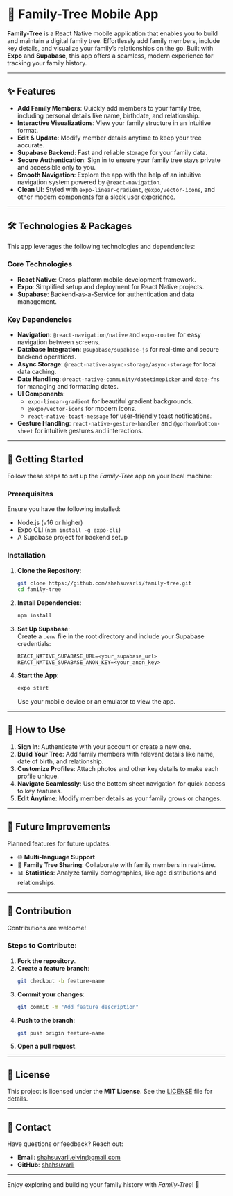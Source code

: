 # 🌳 Family-Tree Mobile App  

**Family-Tree** is a React Native mobile application that enables you to build and maintain a digital family tree. Effortlessly add family members, include key details, and visualize your family’s relationships on the go. Built with **Expo** and **Supabase**, this app offers a seamless, modern experience for tracking your family history.  

---

## ✨ Features  

- **Add Family Members**: Quickly add members to your family tree, including personal details like name, birthdate, and relationship.
- **Interactive Visualizations**: View your family structure in an intuitive format.
- **Edit & Update**: Modify member details anytime to keep your tree accurate.
- **Supabase Backend**: Fast and reliable storage for your family data.
- **Secure Authentication**: Sign in to ensure your family tree stays private and accessible only to you.
- **Smooth Navigation**: Explore the app with the help of an intuitive navigation system powered by `@react-navigation`.
- **Clean UI**: Styled with `expo-linear-gradient`, `@expo/vector-icons`, and other modern components for a sleek user experience.

---

## 🛠️ Technologies & Packages  

This app leverages the following technologies and dependencies:  

### **Core Technologies**
- **React Native**: Cross-platform mobile development framework.
- **Expo**: Simplified setup and deployment for React Native projects.
- **Supabase**: Backend-as-a-Service for authentication and data management.

### **Key Dependencies**
- **Navigation**: `@react-navigation/native` and `expo-router` for easy navigation between screens.
- **Database Integration**: `@supabase/supabase-js` for real-time and secure backend operations.
- **Async Storage**: `@react-native-async-storage/async-storage` for local data caching.
- **Date Handling**: `@react-native-community/datetimepicker` and `date-fns` for managing and formatting dates.
- **UI Components**: 
  - `expo-linear-gradient` for beautiful gradient backgrounds.
  - `@expo/vector-icons` for modern icons.
  - `react-native-toast-message` for user-friendly toast notifications.
- **Gesture Handling**: `react-native-gesture-handler` and `@gorhom/bottom-sheet` for intuitive gestures and interactions.

---

## 📱 Getting Started  

Follow these steps to set up the *Family-Tree* app on your local machine:  

### Prerequisites  
Ensure you have the following installed:  
- Node.js (v16 or higher)  
- Expo CLI (`npm install -g expo-cli`)  
- A Supabase project for backend setup  

### Installation  

1. **Clone the Repository**:
   ```bash
   git clone https://github.com/shahsuvarli/family-tree.git
   cd family-tree
   ```

2. **Install Dependencies**:
   ```bash
   npm install
   ```

3. **Set Up Supabase**:  
   Create a `.env` file in the root directory and include your Supabase credentials:  
   ```env
   REACT_NATIVE_SUPABASE_URL=<your_supabase_url>
   REACT_NATIVE_SUPABASE_ANON_KEY=<your_anon_key>
   ```

4. **Start the App**:
   ```bash
   expo start
   ```
   Use your mobile device or an emulator to view the app.

---

## 🎯 How to Use  

1. **Sign In**: Authenticate with your account or create a new one.  
2. **Build Your Tree**: Add family members with relevant details like name, date of birth, and relationship.  
3. **Customize Profiles**: Attach photos and other key details to make each profile unique.  
4. **Navigate Seamlessly**: Use the bottom sheet navigation for quick access to key features.  
5. **Edit Anytime**: Modify member details as your family grows or changes.  

---

## 🚀 Future Improvements  

Planned features for future updates:  
- 🌐 **Multi-language Support**  
- 🔄 **Family Tree Sharing**: Collaborate with family members in real-time.  
- 📊 **Statistics**: Analyze family demographics, like age distributions and relationships.  

---

## 🤝 Contribution  

Contributions are welcome!  

### Steps to Contribute:
1. **Fork the repository**.  
2. **Create a feature branch**:
   ```bash
   git checkout -b feature-name
   ```
3. **Commit your changes**:
   ```bash
   git commit -m "Add feature description"
   ```
4. **Push to the branch**:
   ```bash
   git push origin feature-name
   ```
5. **Open a pull request**.  

---

## 📜 License  

This project is licensed under the **MIT License**. See the [LICENSE](LICENSE) file for details.  

---

## 📧 Contact  

Have questions or feedback? Reach out:  
- **Email**: shahsuvarli.elvin@gmail.com  
- **GitHub**: [shahsuvarli](https://github.com/shahsuvarli)  

---

Enjoy exploring and building your family history with *Family-Tree*! 🌟  